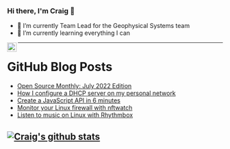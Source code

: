 ### Hi there, I'm Craig 👋

<!--
**CraigTeelFugro/CraigTeelFugro** is a ✨ _special_ ✨ repository because its `README.md` (this file) appears on your GitHub profile.

Here are some ideas to get you started:
-->

- 🔭 I’m currently Team Lead for the Geophysical Systems team
- 🌱 I’m currently learning everything I can

[<img align="left" alt="Craig Teel | LinkedIn" width="22px" src="https://cdn.jsdelivr.net/npm/simple-icons@v3/icons/linkedin.svg" />][linkedin]

---

# GitHub Blog Posts

<!-- BLOG-POST-LIST:START -->
- [Open Source Monthly: July 2022 Edition](https://github.blog/2022-07-18-open-source-monthly-july-2022-edition/)
- [How I configure a DHCP server on my personal network](https://opensource.com/article/22/7/configure-dhcp-server)
- [Create a JavaScript API in 6 minutes](https://opensource.com/article/22/7/javascript-api-express)
- [Monitor your Linux firewall with nftwatch](https://opensource.com/article/22/7/nftwatch-linux-firewall)
- [Listen to music on Linux with Rhythmbox](https://opensource.com/article/22/7/listen-music-rhythmbox-linux)
<!-- BLOG-POST-LIST:END -->

## [![Craig's github stats](https://github-readme-stats.vercel.app/api?username=craigteelfugro)](https://github.com/anuraghazra/github-readme-stats)


[linkedin]: https://linkedin.com/in/craig-teel-b8786771
